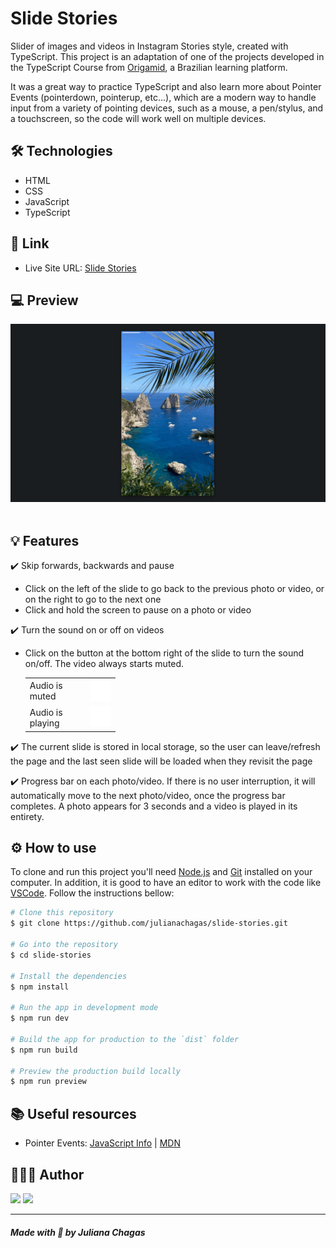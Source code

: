 # Slide Stories

Slider of images and videos in Instagram Stories style, created with TypeScript.
This project is an adaptation of one of the projects developed in the TypeScript Course from [Origamid](https://www.origamid.com/curso/typescript-para-iniciantes/), a Brazilian learning platform.

It was a great way to practice TypeScript and also learn more about Pointer Events (pointerdown, pointerup, etc...), which are a modern way to handle input from a variety of pointing devices, such as a mouse, a pen/stylus, and a touchscreen, so the code will work well on multiple devices.

## 🛠️ Technologies

- HTML
- CSS
- JavaScript
- TypeScript

## 🔗 Link

- Live Site URL: [Slide Stories](https://slide-stories-julianachagas.netlify.app/)

## 💻 Preview

<img src="github/preview.gif" alt=""/> <br/><br/>

## 💡 Features

✔️ Skip forwards, backwards and pause

- Click on the left of the slide to go back to the previous photo or video, or on the right to go to the next one
- Click and hold the screen to pause on a photo or video

✔️ Turn the sound on or off on videos

- Click on the button at the bottom right of the slide to turn the sound on/off. The video always starts muted.
  <table style="width: 30%; border: none;" cellspacing="0" cellpadding="0" border="0">
    <tr>
    <td>Audio is muted</td>
    <td><img src="public/assets/sound-off.svg"></td>
    </tr>
    <tr>
      <td>Audio is playing</td>
      <td><img src="public/assets/sound-on.svg"></td>
    </tr>  
  </table>

✔️ The current slide is stored in local storage, so the user can leave/refresh the page and the last seen slide will be loaded when they revisit the page

✔️ Progress bar on each photo/video. If there is no user interruption, it will automatically move to the next photo/video, once the progress bar completes. A photo appears for 3 seconds and a video is played in its entirety.

## ⚙️ How to use

To clone and run this project you'll need [Node.js](https://nodejs.org/en/) and [Git](https://git-scm.com) installed on your computer. In addition, it is good to have an editor to work with the code like [VSCode](https://code.visualstudio.com/). Follow the instructions bellow:

```bash
# Clone this repository
$ git clone https://github.com/julianachagas/slide-stories.git

# Go into the repository
$ cd slide-stories

# Install the dependencies
$ npm install

# Run the app in development mode
$ npm run dev

# Build the app for production to the `dist` folder
$ npm run build

# Preview the production build locally
$ npm run preview

```

## 📚 Useful resources

- Pointer Events: <a href="https://javascript.info/pointer-events" target="_blank">JavaScript Info</a> | <a href="https://developer.mozilla.org/en-US/docs/Web/API/Pointer_events" target="_blank">MDN</a>

## 👩🏻‍💻 Author

<a href="https://www.linkedin.com/in/juliana--chagas/" target="_blank"><img src="https://img.shields.io/badge/LinkedIn-0077B5?style=for-the-badge&logo=linkedin&logoColor=white"></a>
<a href="https://twitter.com/JulianaCoding" target="_blank"><img src="https://img.shields.io/badge/Twitter-1DA1F2?style=for-the-badge&logo=twitter&logoColor=white"></a>

---

##### Made with 💜 by Juliana Chagas
